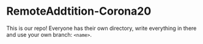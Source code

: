 # RemoteAddtition-Corona20
This is our repo!
Everyone has their own directory, write everything in there and use your own branch: `<name>`.